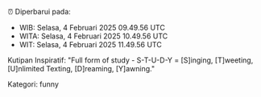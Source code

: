 ⏰ Diperbarui pada:
- WIB: Selasa, 4 Februari 2025 09.49.56 UTC
- WITA: Selasa, 4 Februari 2025 10.49.56 UTC
- WIT: Selasa, 4 Februari 2025 11.49.56 UTC

Kutipan Inspiratif:
"Full form of study - S-T-U-D-Y = [S]inging, [T]weeting, [U]nlimited Texting, [D]reaming, [Y]awning."


Kategori: funny

